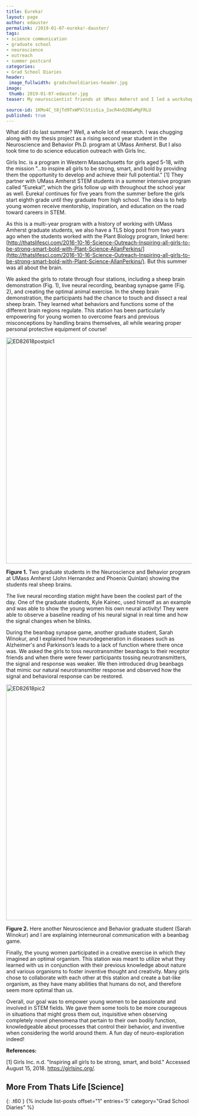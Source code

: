 ```yaml
---
title: Eureka!
layout: page
author: edauster
permalink: /2019-01-07-eureka!-dauster/
tags:
- science communication
- graduate school
- neuroscience
- outreach
- summer postcard
categories:
- Grad School Diaries 
header:
 image_fullwidth: gradschooldiaries-header.jpg
image:
 thumb: 2019-01-07-edauster.jpg
teaser: My neuroscientist friends at UMass Amherst and I led a workshop with Girls Inc. to encourage curiosity among local middle school girls.

source-id: 1KMo4C_t8jTd9TxWPXlStisSia_2acR4nOZ0EwMgFRLU
published: true
---
```


What did I do last summer? Well, a whole lot of research. I was chugging along with my thesis project as a rising second year student in the Neuroscience and Behavior Ph.D. program at UMass Amherst. But I also took time to do science education outreach with Girls Inc. 

Girls Inc. is a program in Western Massachusetts for girls aged 5-18, with the mission "…to inspire all girls to be strong, smart, and bold by providing them the opportunity to develop and achieve their full potential." [1] They partner with UMass Amherst STEM students in a summer intensive program called “Eureka!”, which the girls follow up with throughout the school year as well. Eureka! continues for five years from the summer before the girls start eighth grade until they graduate from high school. The idea is to help young women receive mentorship, inspiration, and education on the road toward careers in STEM. 

As this is a multi-year program with a history of working with UMass Amherst graduate students, we also have a TLS blog post from two years ago when the students worked with the Plant Biology program, linked here: [http://thatslifesci.com/2016-10-16-Science-Outreach-Inspiring-all-girls-to-be-strong-smart-bold-with-Plant-Science-AllanPerkins/](http://thatslifesci.com/2016-10-16-Science-Outreach-Inspiring-all-girls-to-be-strong-smart-bold-with-Plant-Science-AllanPerkins/). But this summer was all about the brain.

We asked the girls to rotate through four stations, including a sheep brain demonstration (Fig. 1), live neural recording, beanbag synapse game (Fig. 2), and creating the optimal animal exercise. In the sheep brain demonstration, the participants had the chance to touch and dissect a real sheep brain. They learned what behaviors and functions some of the different brain regions regulate. This station has been particularly empowering for young women to overcome fears and previous misconceptions by handling brains themselves, all while wearing proper personal protective equipment of course!

<a data-flickr-embed="true" href="https://www.flickr.com/photos/139839751@N06/46574575641/in/dateposted-friend/" title="ED82618postpic1"><img src="https://farm5.staticflickr.com/4900/46574575641_7aae949a43_z.jpg" width="614" height="614" alt="ED82618postpic1"></a><script async src="//embedr.flickr.com/assets/client-code.js" charset="utf-8"></script>

**Figure 1.** Two graduate students in the Neuroscience and Behavior program at UMass Amherst (John Hernandez and Phoenix Quinlan) showing the students real sheep brains.

The live neural recording station might have been the coolest part of the day. One of the graduate students, Kyle Kainec, used himself as an example and was able to show the young women his own neural activity! They were able to observe a baseline reading of his neural signal in real time and how the signal changes when he blinks.

During the beanbag synapse game, another graduate student, Sarah Winokur, and I explained how neurodegeneration in diseases such as Alzheimer's and Parkinson’s leads to a lack of function where there once was. We asked the girls to toss neurotransmitter beanbags to their receptor friends and when there were fewer participants tossing neurotransmitters, the signal and response was weaker. We then introduced drug beanbags that mimic our natural neurotransmitter response and observed how the signal and behavioral response can be restored.

<a data-flickr-embed="true" href="https://www.flickr.com/photos/139839751@N06/45660341745/in/dateposted-friend/" title="ED82618pic2"><img src="https://farm5.staticflickr.com/4806/45660341745_fb04fefba5_z.jpg" width="640" height="640" alt="ED82618pic2"></a><script async src="//embedr.flickr.com/assets/client-code.js" charset="utf-8"></script>

**Figure 2.** Here another Neuroscience and Behavior graduate student (Sarah Winokur) and I are explaining interneuronal communication with a beanbag game.

Finally, the young women participated in a creative exercise in which they imagined an optimal organism. This station was meant to utilize what they learned with us in conjunction with their previous knowledge about nature and various organisms to foster inventive thought and creativity. Many girls chose to collaborate with each other at this station and create a bat-like organism, as they have many abilities that humans do not, and therefore seem more optimal than us.

Overall, our goal was to empower young women to be passionate and involved in STEM fields. We gave them some tools to be more courageous in situations that might gross them out, inquisitive when observing completely novel phenomena that pertain to their own bodily function, knowledgeable about processes that control their behavior, and inventive when considering the world around them. A fun day of neuro-exploration indeed!

**References:**

[1] Girls Inc. n.d. "Inspiring all girls to be strong, smart, and bold." Accessed August 15, 2018. https://girlsinc.org/.

## More From Thats Life [Science]
{: .t60 }
{% include list-posts offset="1" entries='5' category="Grad School Diaries" %}
